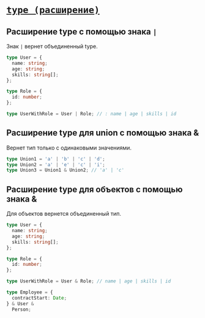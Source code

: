 # [`type (расширение)`](../index.md)

## Расширение type с помощью знака `|`

Знак `|` вернет объединенный type.

```ts
type User = {
  name: string;
  age: string;
  skills: string[];
};

type Role = {
  id: number;
};

type UserWithRole = User | Role; // : name | age | skills | id
```

## Расширение type для union с помощью знака &

Вернет тип только с одинаковыми значениями.

```ts
type Union1 = 'a' | 'b' | 'c' | 'd';
type Union2 = 'a' | 'e' | 'c' | 'i';
type Union3 = Union1 & Union2; // 'a' | 'c'
```

## Расширение type для объектов с помощью знака &

Для объектов вернется объединенный тип.

```ts
type User = {
  name: string;
  age: string;
  skills: string[];
};

type Role = {
  id: number;
};

type UserWithRole = User & Role; // name | age | skills | id
```

```ts
type Employee = {
  contractStart: Date;
} & User &
  Person;
```
